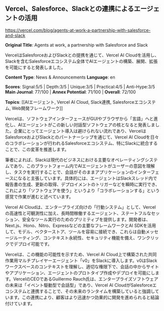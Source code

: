 ## Vercel、Salesforce、Slackとの連携によるエージェントの活用

https://vercel.com/blog/agents-at-work-a-partnership-with-salesforce-and-slack

**Original Title**: Agents at work, a partnership with Salesforce and Slack

VercelはSalesforceおよびSlackとの提携を通じて、Vercel AI Cloudを活用し、Slackを含むSalesforceエコシステム全体でAIエージェントの構築、展開、拡張を可能にすると発表しました。

**Content Type**: News & Announcements
**Language**: en

**Scores**: Signal:5/5 | Depth:3/5 | Unique:3/5 | Practical:4/5 | Anti-Hype:3/5
**Main Journal**: 77/100 | **Annex Potential**: 71/100 | **Overall**: 72/100

**Topics**: [[AIエージェント, Vercel AI Cloud, Slack連携, Salesforceエコシステム, Web開発フレームワーク]]

Vercelは、ソフトウェアインターフェースがGUIやブラウザから「言語」へと進化し、AIエージェントがこの新しい対話型ソフトウェアの核となると発表しました。企業にとってエージェント導入は避けられない流れであり、VercelはSalesforceおよびSlackとのパートナーシップを通じて、Vercel AI Cloudを日々のコラボレーションが行われるSalesforceエコシステム、特にSlackに統合することで、この変革を推進します。

筆者によれば、Slackは現代のビジネスにおける主要なオペレーティングシステムであり、このプラットフォーム内でAIエージェントがユーザーの意図を理解し、タスクを実行することで、会話がそのままアプリケーションのインターフェースになると主張しています。具体的には、エージェントはSlackスレッド内で報告書の生成、更新の取得、デプロイメントのトリガーなどを瞬時に実行でき、これにより「ソフトウェアを使う」というより「コラボレーションする」という感覚で作業が進むと述べています。

Vercel AI Cloudは、エンタープライズ向けの「行動システム」として、Vercelの高速性と可観測性に加え、長時間稼働するエージェント、ステートフルなセッション、安全なツール実行のためのプリミティブを提供します。開発者は、Next.js、Hono、Nitro、Expressなどの主要なフレームワークとAI SDKを活用して、モデル、ベクターストア、ツールを容易に接続でき、これらは自動メッセージルーティング、コンテキスト永続性、セキュリティ機能を備え、ワンクリックでデプロイ可能です。

Vercelは、この機能の可能性を示すため、Vercel AI Cloud上で構築された共同作業用マルチプレイヤーエージェント「v0」をSlackに導入します。v0はSlackワークスペースのコンテキストを理解し、適切な権限下で、会話の中からサイトやアプリケーション、エージェントのプロトタイプ作成やデプロイを可能にします。VercelのCEOであるGuillermo Rauch氏は、エンタープライズソフトウェアの未来は「イベント駆動型で会話型」であり、Vercel AI CloudがSalesforceエコシステムと連携することで、その未来のランタイムを構築していると強調しています。この連携により、顧客はより迅速かつ効果的に開発を進められると結論付けています。